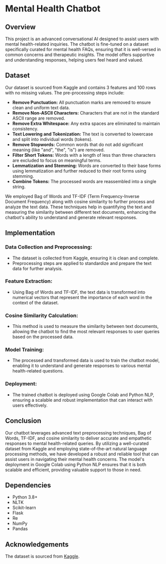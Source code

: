 # Mental Health Chatbot

## Overview
This project is an advanced conversational AI designed to assist users with mental health-related inquiries. The chatbot is fine-tuned on a dataset specifically curated for mental health FAQs, ensuring that it is well-versed in common concerns and therapeutic insights. The model offers supportive and understanding responses, helping users feel heard and valued.

## Dataset
Our dataset is sourced from Kaggle and contains 3 features and 100 rows with no missing values. The pre-processing steps include:

- **Remove Punctuation:** All punctuation marks are removed to ensure clean and uniform text data.
- **Remove Non-ASCII Characters:** Characters that are not in the standard ASCII range are removed.
- **Remove Extra Whitespace:** Any extra spaces are eliminated to maintain consistency.
- **Text Lowering and Tokenization:** The text is converted to lowercase and split into individual words (tokens).
- **Remove Stopwords:** Common words that do not add significant meaning (like "and", "the", "is") are removed.
- **Filter Short Tokens:** Words with a length of less than three characters are excluded to focus on meaningful terms.
- **Lemmatization and Stemming:** Words are converted to their base forms using lemmatization and further reduced to their root forms using stemming.
- **Combine Tokens:** The processed words are reassembled into a single string.

We employed Bag of Words and TF-IDF (Term Frequency-Inverse Document Frequency) along with cosine similarity to further process and analyze the text data. These techniques help in quantifying the text and measuring the similarity between different text documents, enhancing the chatbot's ability to understand and generate relevant responses.

## Implementation
### Data Collection and Preprocessing:
- The dataset is collected from Kaggle, ensuring it is clean and complete.
- Preprocessing steps are applied to standardize and prepare the text data for further analysis.

### Feature Extraction:
- Using Bag of Words and TF-IDF, the text data is transformed into numerical vectors that represent the importance of each word in the context of the dataset.

### Cosine Similarity Calculation:
- This method is used to measure the similarity between text documents, allowing the chatbot to find the most relevant responses to user queries based on the processed data.

### Model Training:
- The processed and transformed data is used to train the chatbot model, enabling it to understand and generate responses to various mental health-related questions.

### Deployment:
- The trained chatbot is deployed using Google Colab and Python NLP, ensuring a scalable and robust implementation that can interact with users effectively.

## Conclusion
Our chatbot leverages advanced text preprocessing techniques, Bag of Words, TF-IDF, and cosine similarity to deliver accurate and empathetic responses to mental health-related queries. By utilizing a well-curated dataset from Kaggle and employing state-of-the-art natural language processing methods, we have developed a robust and reliable tool that can assist users in navigating their mental health concerns. The model's deployment in Google Colab using Python NLP ensures that it is both scalable and efficient, providing valuable support to those in need.

## Dependencies
- Python 3.8+
- NLTK
- Scikit-learn
- Flask
- Re
- NumPy
- Pandas

## Acknowledgements
The dataset is sourced from [Kaggle](https://www.kaggle.com).

